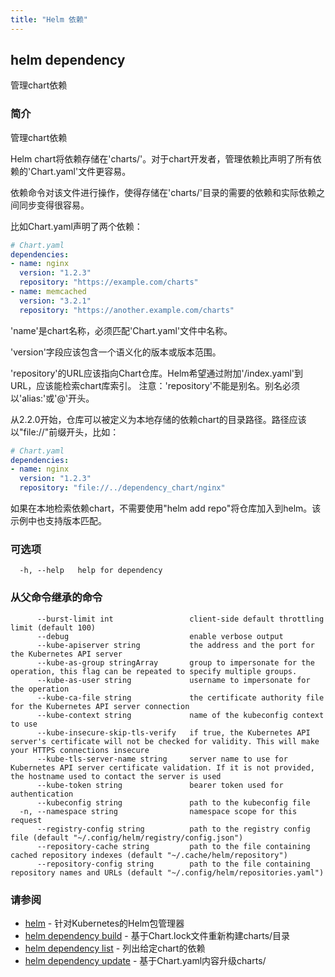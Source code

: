 ```yaml
---
title: "Helm 依赖"
---
```


## helm dependency

管理chart依赖

### 简介

管理chart依赖

Helm chart将依赖存储在'charts/'。对于chart开发者，管理依赖比声明了所有依赖的'Chart.yaml'文件更容易。

依赖命令对该文件进行操作，使得存储在'charts/'目录的需要的依赖和实际依赖之间同步变得很容易。

比如Chart.yaml声明了两个依赖：

```yaml
# Chart.yaml
dependencies:
- name: nginx
  version: "1.2.3"
  repository: "https://example.com/charts"
- name: memcached
  version: "3.2.1"
  repository: "https://another.example.com/charts"
```

'name'是chart名称，必须匹配'Chart.yaml'文件中名称。

'version'字段应该包含一个语义化的版本或版本范围。

'repository'的URL应该指向Chart仓库。Helm希望通过附加'/index.yaml'到URL，应该能检索chart库索引。
注意：'repository'不能是别名。别名必须以'alias:'或'@'开头。

从2.2.0开始，仓库可以被定义为本地存储的依赖chart的目录路径。路径应该以"file://"前缀开头，比如：

```yaml
# Chart.yaml
dependencies:
- name: nginx
  version: "1.2.3"
  repository: "file://../dependency_chart/nginx"
```

如果在本地检索依赖chart，不需要使用"helm add repo"将仓库加入到helm。该示例中也支持版本匹配。

### 可选项

```shell
  -h, --help   help for dependency
```

### 从父命令继承的命令

```shell
      --burst-limit int                 client-side default throttling limit (default 100)
      --debug                           enable verbose output
      --kube-apiserver string           the address and the port for the Kubernetes API server
      --kube-as-group stringArray       group to impersonate for the operation, this flag can be repeated to specify multiple groups.
      --kube-as-user string             username to impersonate for the operation
      --kube-ca-file string             the certificate authority file for the Kubernetes API server connection
      --kube-context string             name of the kubeconfig context to use
      --kube-insecure-skip-tls-verify   if true, the Kubernetes API server's certificate will not be checked for validity. This will make your HTTPS connections insecure
      --kube-tls-server-name string     server name to use for Kubernetes API server certificate validation. If it is not provided, the hostname used to contact the server is used
      --kube-token string               bearer token used for authentication
      --kubeconfig string               path to the kubeconfig file
  -n, --namespace string                namespace scope for this request
      --registry-config string          path to the registry config file (default "~/.config/helm/registry/config.json")
      --repository-cache string         path to the file containing cached repository indexes (default "~/.cache/helm/repository")
      --repository-config string        path to the file containing repository names and URLs (default "~/.config/helm/repositories.yaml")
```

### 请参阅

* [helm](helm.md) - 针对Kubernetes的Helm包管理器
* [helm dependency build](helm_dependency_build.md) - 基于Chart.lock文件重新构建charts/目录
* [helm dependency list](helm_dependency_list.md) - 列出给定chart的依赖
* [helm dependency update](helm_dependency_update.md) - 基于Chart.yaml内容升级charts/
